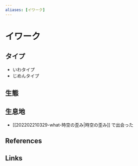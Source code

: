 ```yaml
---
aliases: [イワーク]
---
```

# イワーク

## タイプ

- いわタイプ
- じめんタイプ

## 生態



## 生息地

- [[202202210329-what-時空の歪み|時空の歪み]] で出会った

## References



## Links


